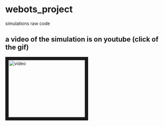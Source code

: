 # webots_project
simulations raw code 
<!--- [how to add comments in markdown]:https://www.jamestharpe.com/markdown-comments/ -->
<!--- [Adding images,videos, gif in github readme]:https://github.com/adam-p/markdown-here/wiki/Markdown-Cheatsheet#youtube-videos -->

## a video of the simulation is on youtube (click of the gif)
<a href="http://www.youtube.com/watch?feature=player_embedded&v=https://www.youtube.com/watch?v=VRRpwUmFaVo
" target="youtube video"><img src="turtleBot3_Burger_Go_to_Goal_Behavior_2.gif" 
alt="video" width="240" height="180" border="10" /></a>
